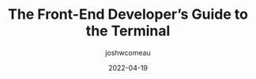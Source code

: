 ---
author: joshwcomeau
date: 2022-04-19
draft: true
tags:
  - guides
  - terminal
target_url: https://www.joshwcomeau.com/javascript/terminal-for-js-devs/
title: The Front-End Developer’s Guide to the Terminal
---